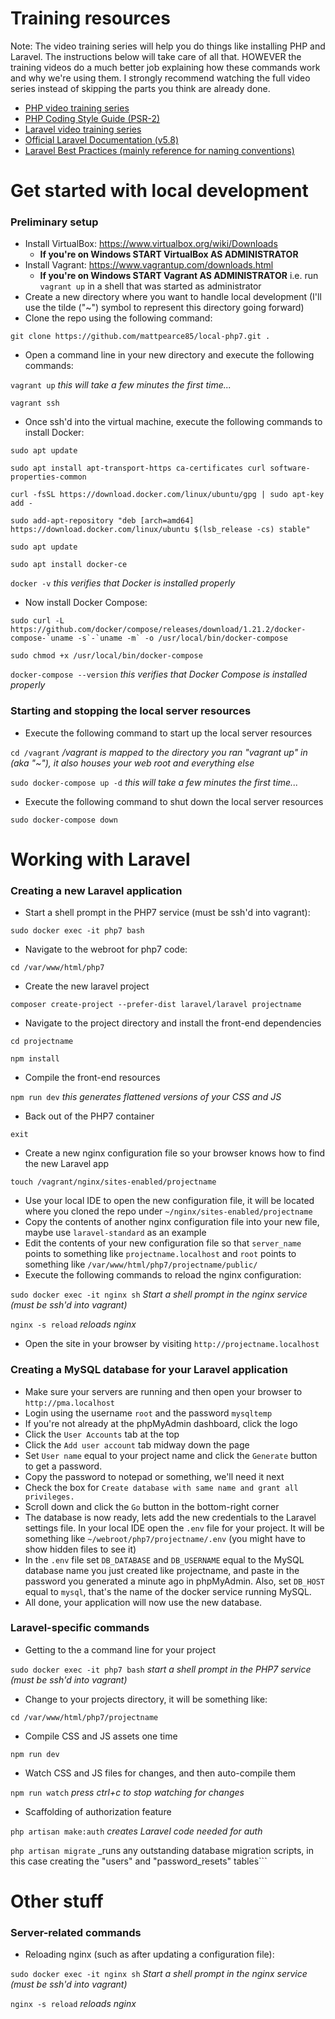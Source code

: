 # Training resources

Note: The video training series will help you do things like installing PHP and Laravel. The instructions below will take care of all that. HOWEVER the training videos do a much better job explaining how these commands work and why we're using them. I strongly recommend watching the full video series instead of skipping the parts you think are already done.

- [PHP video training series](https://laracasts.com/series/php-for-beginners)
- [PHP Coding Style Guide (PSR-2)](https://www.php-fig.org/psr/psr-2/)
- [Laravel video training series](https://laracasts.com/series/laravel-from-scratch-2018)
- [Official Laravel Documentation (v5.8)](https://laravel.com/docs/5.8)
- [Laravel Best Practices (mainly reference for naming conventions)](http://www.laravelbestpractices.com/)

# Get started with local development

### Preliminary setup

- Install VirtualBox: https://www.virtualbox.org/wiki/Downloads
  - **If you're on Windows START VirtualBox AS ADMINISTRATOR**
- Install Vagrant: https://www.vagrantup.com/downloads.html
  - **If you're on Windows START Vagrant AS ADMINISTRATOR** i.e. run `vagrant up` in a shell that was started as administrator
- Create a new directory where you want to handle local development (I'll use the tilde ("~") symbol to represent this directory going forward)
- Clone the repo using the following command:

```git clone https://github.com/mattpearce85/local-php7.git .```

- Open a command line in your new directory and execute the following commands:

```vagrant up``` _this will take a few minutes the first time..._

```vagrant ssh```

- Once ssh'd into the virtual machine, execute the following commands to install Docker:

```sudo apt update```

```sudo apt install apt-transport-https ca-certificates curl software-properties-common```

```curl -fsSL https://download.docker.com/linux/ubuntu/gpg | sudo apt-key add -```

```sudo add-apt-repository "deb [arch=amd64] https://download.docker.com/linux/ubuntu $(lsb_release -cs) stable"```

```sudo apt update```

```sudo apt install docker-ce```

```docker -v``` _this verifies that Docker is installed properly_

- Now install Docker Compose:

```sudo curl -L https://github.com/docker/compose/releases/download/1.21.2/docker-compose-`uname -s`-`uname -m` -o /usr/local/bin/docker-compose```

```sudo chmod +x /usr/local/bin/docker-compose```

```docker-compose --version``` _this verifies that Docker Compose is installed properly_

### Starting and stopping the local server resources

- Execute the following command to start up the local server resources

```cd /vagrant``` _/vagrant is mapped to the directory you ran "vagrant up" in (aka "~"), it also houses your web root and everything else_

```sudo docker-compose up -d``` _this will take a few minutes the first time..._

- Execute the following command to shut down the local server resources

```sudo docker-compose down```

# Working with Laravel

### Creating a new Laravel application

- Start a shell prompt in the PHP7 service (must be ssh'd into vagrant):

```sudo docker exec -it php7 bash```

- Navigate to the webroot for php7 code:

```cd /var/www/html/php7```

- Create the new laravel project

```composer create-project --prefer-dist laravel/laravel projectname```

- Navigate to the project directory and install the front-end dependencies

```cd projectname```

```npm install```

- Compile the front-end resources

```npm run dev``` _this generates flattened versions of your CSS and JS_

- Back out of the PHP7 container

```exit```

- Create a new nginx configuration file so your browser knows how to find the new Laravel app

```touch /vagrant/nginx/sites-enabled/projectname```

- Use your local IDE to open the new configuration file, it will be located where you cloned the repo under `~/nginx/sites-enabled/projectname`
- Copy the contents of another nginx configuration file into your new file, maybe use `laravel-standard` as an example
- Edit the contents of your new configuration file so that `server_name` points to something like `projectname.localhost` and `root` points to something like `/var/www/html/php7/projectname/public/`
- Execute the following commands to reload the nginx configuration:

```sudo docker exec -it nginx sh``` _Start a shell prompt in the nginx service (must be ssh'd into vagrant)_

```nginx -s reload``` _reloads nginx_

- Open the site in your browser by visiting ```http://projectname.localhost```

### Creating a MySQL database for your Laravel application

- Make sure your servers are running and then open your browser to ```http://pma.localhost```
- Login using the username `root` and the password `mysqltemp`
- If you're not already at the phpMyAdmin dashboard, click the logo
- Click the `User Accounts` tab at the top
- Click the `Add user account` tab midway down the page
- Set `User name` equal to your project name and click the `Generate` button to get a password.
- Copy the password to notepad or something, we'll need it next
- Check the box for `Create database with same name and grant all privileges.`
- Scroll down and click the `Go` button in the bottom-right corner
- The database is now ready, lets add the new credentials to the Laravel settings file. In your local IDE open the `.env` file for your project. It will be something like `~/webroot/php7/projectname/.env` (you might have to show hidden files to see it)
- In the `.env` file set `DB_DATABASE` and `DB_USERNAME` equal to the MySQL database name you just created like projectname, and paste in the password you generated a minute ago in phpMyAdmin. Also, set `DB_HOST` equal to `mysql`, that's the name of the docker service running MySQL.
- All done, your application will now use the new database.

### Laravel-specific commands

- Getting to the a command line for your project

```sudo docker exec -it php7 bash``` _start a shell prompt in the PHP7 service (must be ssh'd into vagrant)_

- Change to your projects directory, it will be something like:

```cd /var/www/html/php7/projectname```

- Compile CSS and JS assets one time

```npm run dev```

- Watch CSS and JS files for changes, and then auto-compile them

```npm run watch``` _press ctrl+c to stop watching for changes_

- Scaffolding of authorization feature

```php artisan make:auth``` _creates Laravel code needed for auth_

```php artisan migrate``` _runs any outstanding database migration scripts, in this case creating the "users" and "password_resets" tables```

# Other stuff

### Server-related commands

- Reloading nginx (such as after updating a configuration file):

```sudo docker exec -it nginx sh``` _Start a shell prompt in the nginx service (must be ssh'd into vagrant)_

```nginx -s reload``` _reloads nginx_
